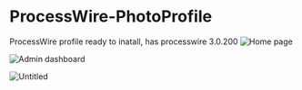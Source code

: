 # ProcessWire-PhotoProfile
ProcessWire profile ready to inatall, has processwire 3.0.200
![Home page](https://user-images.githubusercontent.com/72650886/185784312-629537bb-8d46-423d-bbc5-52962e2949cc.png)


![Admin dashboard](https://user-images.githubusercontent.com/72650886/185784350-ee54d2c2-1003-4154-94c9-794f3af5aadb.png)


![Untitled](https://user-images.githubusercontent.com/72650886/185784364-5aaad60c-688e-4c59-accf-76aea3826cee.png)
